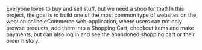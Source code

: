 Everyone loves to buy and sell stuff, but we need a shop for that!
In this project, the goal is to build one of the most common type of websites on the web:
an online eCommerce web-application, where users can not only browse products, add them into a Shopping Cart, checkout items and make payments,
but can also log in and see the abandoned shopping cart or their order history.
